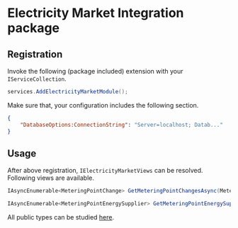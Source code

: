 # Electricity Market Integration package

## Registration
Invoke the following (package included) extension with your `IServiceCollection`.
```c#
services.AddElectricityMarketModule();
```
Make sure that, your configuration includes the following section.
```json
{
    "DatabaseOptions:ConnectionString": "Server=localhost; Datab..."
}
```

## Usage
After above registration, `IElectricityMarketViews` can be resolved. Following views are available.

```c#
IAsyncEnumerable<MeteringPointChange> GetMeteringPointChangesAsync(MeteringPointIdentification identification)

IAsyncEnumerable<MeteringPointEnergySupplier> GetMeteringPointEnergySuppliersAsync(MeteringPointIdentification identification)
```

All public types can be studied [here](https://github.com/Energinet-DataHub/geh-electricity-market/tree/main/source/electricity-market/ElectricityMarket.Integration).
